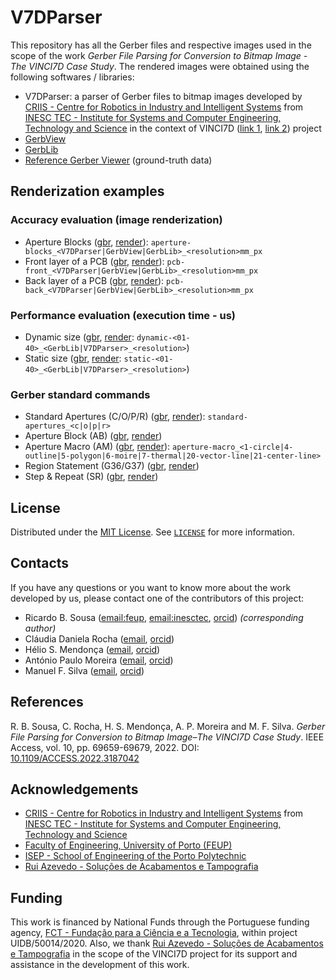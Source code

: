 # V7DParser

This repository has all the Gerber files and respective images used in the scope
of the work _Gerber File Parsing for Conversion to Bitmap Image - The VINCI7D
Case Study_. The rendered images were obtained using the following softwares /
libraries:

- V7DParser: a parser of Gerber files to bitmap images developed by
  [CRIIS - Centre for Robotics in Industry and Intelligent Systems](https://www.inesctec.pt/en/centres/criis)
  from
  [INESC TEC - Institute for Systems and Computer Engineering, Technology and Science](https://www.inesctec.pt/en)
  in the context of VINCI7D
  ([link 1](https://www.centi.pt/index.php/en/projects/automotive-aeronautics/vinci-7d-en),
  [link 2](https://elibrary.vdi-verlag.de/10.51202/2366-8040-2021-36-012/highly-flexible-displays-for-automotive-interior-applications-volume-11-2021-issue-36?page=1)) project
- [GerbView](https://www.gerbview.com/)
- [GerbLib](https://www.bronzware.com/GerbMagic/gerblib.htm)
- [Reference Gerber Viewer](https://www.ucamco.com/en/gerber/reference-gerber-viewer)
  (ground-truth data)

## Renderization examples

### Accuracy evaluation (image renderization)

- Aperture Blocks
  ([gbr](gbr/evaluation/accuracy/aperture-blocks.gbr),
  [render](render/evaluation/accuracy/aperture-blocks/)):
  `aperture-blocks_<V7DParser|GerbView|GerbLib>_<resolution>mm_px`
- Front layer of a PCB
  ([gbr](gbr/evaluation/accuracy/pcb-front.gbr),
  [render](render/evaluation/accuracy/pcb-front/)):
  `pcb-front_<V7DParser|GerbView|GerbLib>_<resolution>mm_px`
- Back layer of a PCB
  ([gbr](gbr/evaluation/accuracy/pcb-back.gbr),
  [render](render/evaluation/accuracy/pcb-back/)):
  `pcb-back_<V7DParser|GerbView|GerbLib>_<resolution>mm_px`

### Performance evaluation (execution time - us)

- Dynamic size
  ([gbr](gbr/evaluation/performance/),
  [render](render/evaluation/performance/):
  `dynamic-<01-40>_<GerbLib|V7DParser>_<resolution>`)
- Static size
  ([gbr](gbr/evaluation/performance/),
  [render](render/evaluation/performance/):
  `static-<01-40>_<GerbLib|V7DParser>_<resolution>`)

### Gerber standard commands

- Standard Apertures (C/O/P/R)
  ([gbr](gbr/gerber/),
  [render](render/gerber/)):
  `standard-apertures_<c|o|p|r>`
- Aperture Block (AB)
  ([gbr](gbr/gerber/aperture-blocks.gbr),
  [render](render/gerber/aperture-blocks.png))
- Aperture Macro (AM)
  ([gbr](gbr/gerber/),
  [render](render/gerber/)):
  `aperture-macro_<1-circle|4-outline|5-polygon|6-moire|7-thermal|20-vector-line|21-center-line>`
- Region Statement (G36/G37)
  ([gbr](gbr/gerber/region-statement.gbr),
  [render](render/gerber/region-statement.jpg))
- Step & Repeat (SR)
  ([gbr](gbr/gerber/step-repeat.gbr),
  [render](render/gerber/step-repeat.jpg))

## License

Distributed under the [MIT License](https://choosealicense.com/licenses/mit/).
See [`LICENSE`](LICENSE) for more information.

## Contacts

If you have any questions or you want to know more about the work developed by
us, please contact one of the contributors of this project:

- Ricardo B. Sousa ([email:feup](mailto:up201503004@edu.fe.up.pt),
  [email:inesctec](mailto:ricardo.b.sousa@inesctec.pt),
  [orcid](https://orcid.org/0000-0003-4537-5095))
  _(corresponding author)_
- Cláudia Daniela Rocha ([email](mailto:claudia.d.rocha@inesctec.pt),
  [orcid](https://orcid.org/0000-0001-7254-0346))
- Hélio S. Mendonça ([email](mailto:hsm@fe.up.pt),
  [orcid](https://orcid.org/0000-0003-4895-5634))
- António Paulo Moreira ([email](mailto:amoreira@fe.up.pt),
  [orcid](https://orcid.org/0000-0001-8573-3147))
- Manuel F. Silva ([email](mailto:mss@isep.ipp.pt),
  [orcid](https://orcid.org/0000-0002-0593-2865))

## References

R. B. Sousa, C. Rocha, H. S. Mendonça, A. P. Moreira and M. F. Silva.
_Gerber File Parsing for Conversion to Bitmap Image–The VINCI7D Case Study_.
IEEE Access, vol. 10, pp. 69659-69679, 2022.
DOI: [10.1109/ACCESS.2022.3187042](https://doi.org/10.1109/ACCESS.2022.3187042)

## Acknowledgements

- [CRIIS - Centre for Robotics in Industry and Intelligent Systems](https://www.inesctec.pt/en/centres/criis)
  from
  [INESC TEC - Institute for Systems and Computer Engineering, Technology and Science](https://www.inesctec.pt/en)
- [Faculty of Engineering, University of Porto (FEUP)](https://sigarra.up.pt/feup/en/WEB_PAGE.INICIAL)
- [ISEP - School of Engineering of the Porto Polytechnic](https://www.isep.ipp.pt/)
- [Rui Azevedo - Soluções de Acabamentos e Tampografia](https://www.ruiazevedo.pt/)

## Funding

This work is financed by National Funds through the Portuguese funding agency,
[FCT - Fundação para a Ciência e a Tecnologia](https://www.fct.pt/index.phtml.en),
within project UIDB/50014/2020. Also, we thank
[Rui Azevedo - Soluções de Acabamentos e Tampografia](https://www.ruiazevedo.pt/)
in the scope of the VINCI7D project for its support and assistance in the
development of this work.
